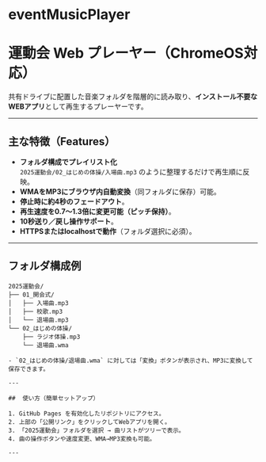 # eventMusicPlayer
# 運動会 Web プレーヤー（ChromeOS対応）

共有ドライブに配置した音楽フォルダを階層的に読み取り、**インストール不要なWEBアプリ**として再生するプレーヤーです。


---

##  主な特徴（Features）

- **フォルダ構成でプレイリスト化**  
  `2025運動会/02_はじめの体操/入場曲.mp3` のように整理するだけで再生順に反映。
- **WMAをMP3にブラウザ内自動変換**（同フォルダに保存）可能。
- **停止時に約4秒のフェードアウト**。
- **再生速度を0.7〜1.3倍に変更可能（ピッチ保持）**。
- **10秒送り／戻し操作サポート**。
- **HTTPSまたはlocalhostで動作**（フォルダ選択に必須）。

---

## フォルダ構成例

```text
2025運動会/
├── 01_開会式/
│   ├── 入場曲.mp3
│   ├── 校歌.mp3
│   └── 退場曲.mp3
└── 02_はじめの体操/
    ├── ラジオ体操.mp3
    └── 退場曲.wma

- `02_はじめの体操/退場曲.wma` に対しては「変換」ボタンが表示され、MP3に変換して保存できます。

---

##  使い方（簡単セットアップ）

1. GitHub Pages を有効化したリポジトリにアクセス。
2. 上部の「公開リンク」をクリックしてWebアプリを開く。
3. 「2025運動会」フォルダを選択 → 曲リストがツリーで表示。
4. 曲の操作ボタンや速度変更、WMA→MP3変換も可能。

---

